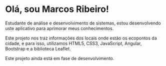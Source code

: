 # Olá, sou Marcos Ribeiro!

Estudante de análise e desenvolvimento de sistemas, estou desenvolvendo uste aplicativo para aprimorar meus conhecimentos.

Este projeto nos traz informações dos locais onde estão os ecopontos da cidade, e para isso, utilizamos HTML5, CSS3, JavaScript, Angular, Bootstrap e a biblioteca Leaflet.

Este projeto ainda está em fase de desenvolvimento.

